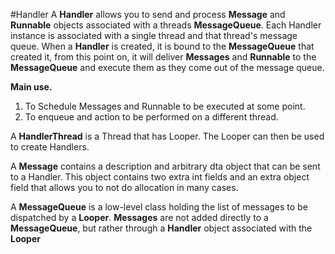 #Handler
A **Handler** allows you to send and process **Message** and **Runnable** objects associated with a 
threads **MessageQueue**. Each Handler instance is associated with a single thread and that thread's
message queue. When a **Handler** is created, it is bound to the **MessageQueue** that created it, 
from this point on, it will deliver **Messages** and **Runnable** to the **MessageQueue** and execute
them as they come out of the message queue.

**Main use.** 
1) To Schedule Messages and Runnable to be executed at some point.
2) To enqueue and action to be performed on a different thread.



A **HandlerThread** is a Thread that has Looper. The Looper can then be used to create Handlers.

A **Message** contains a description and arbitrary dta object that can be sent to a Handler. This
object contains two extra int fields and an extra object field that allows you to not do allocation 
in many cases.

A **MessageQueue** is a low-level class holding the list of messages to be dispatched by a **Looper**.
**Messages** are not added directly to a **MessageQueue**, but rather through a **Handler** object associated 
with the **Looper**